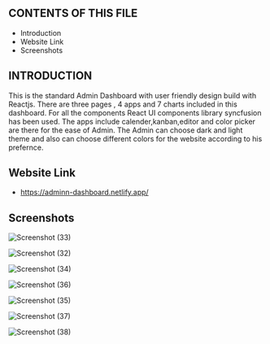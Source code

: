 CONTENTS OF THIS FILE
---------------------

 * Introduction
 * Website Link
 * Screenshots


INTRODUCTION
------------

 This is the standard Admin Dashboard with user friendly design build with Reactjs. There are three pages , 4 apps and 7 charts included in this dashboard. For all the components React UI components library syncfusion has been used. The apps include calender,kanban,editor and color picker are there for the ease of Admin. The Admin can choose dark and light theme and also can choose different colors for the website according to his prefernce.

Website Link
-----------

* https://adminn-dashboard.netlify.app/


Screenshots
---------------------

![Screenshot (33)](https://user-images.githubusercontent.com/91376088/179194030-4f54b596-f1f5-4642-aab8-2abd7f5b726e.png)


![Screenshot (32)](https://user-images.githubusercontent.com/91376088/179194183-7255dbb8-56bf-44f3-b969-f1bd16764ac3.png)


![Screenshot (34)](https://user-images.githubusercontent.com/91376088/179194200-d77fe1a0-f730-4e4d-bd23-cb5f6a4aae64.png)


![Screenshot (36)](https://user-images.githubusercontent.com/91376088/179194231-e2ecd238-35d3-4704-8e9f-9202b3c29a35.png)


![Screenshot (35)](https://user-images.githubusercontent.com/91376088/179194242-2cba03c3-511c-4307-8d90-36a01dbd5db7.png)


![Screenshot (37)](https://user-images.githubusercontent.com/91376088/179194263-c5cc418a-2fbc-49ca-bb64-9bbd59b37dae.png)
 
 
 
![Screenshot (38)](https://user-images.githubusercontent.com/91376088/179194918-25474c65-a9ef-44fd-8b36-b900843d41d4.png)
